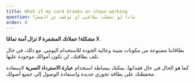 ```yaml
---
title: What if my card breaks or stops working
question: ماذا لو تعطلت بطاقتي أو توقفت عن العمل؟
order: 8
---
```

**لا مشكلة! عملاتك المشفرة لا تزال آمنة تمامًا.**

بطاقاتنا مصنوعة من مكونات متينة وعالية الجودة للاستخدام اليومي. مع ذلك، في حال تلف بطاقتك، لن تكون أموالك موجودة عليها.

كما هو الحال في حال فقدانها، يمكنك ببساطة استخدام **عبارة الاسترداد السرية** لاستعادة محفظتك على بطاقة تجوري جديدة واستعادة الوصول إلى جميع أصولك.
